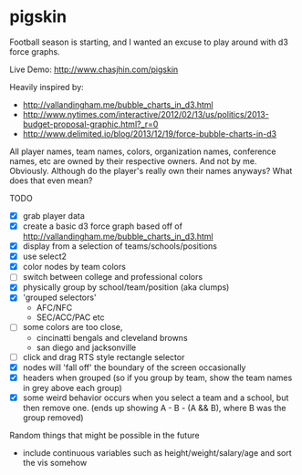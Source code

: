 pigskin
=======

Football season is starting, and I wanted an excuse to play around with d3 force graphs.  

Live Demo: http://www.chasjhin.com/pigskin

Heavily inspired by:
 - http://vallandingham.me/bubble_charts_in_d3.html
 - http://www.nytimes.com/interactive/2012/02/13/us/politics/2013-budget-proposal-graphic.html?_r=0
 - http://www.delimited.io/blog/2013/12/19/force-bubble-charts-in-d3

All player names, team names, colors, organization names, conference names, etc are owned by their respective owners. And not by me. Obviously. Although do the player's really own their names anyways? What does that even mean?

TODO
- [x] grab player data
- [x] create a basic d3 force graph based off of http://vallandingham.me/bubble_charts_in_d3.html
- [x] display from a selection of teams/schools/positions
- [x] use select2
- [x] color nodes by team colors
- [ ] switch between college and professional colors
- [x] physically group by school/team/position (aka clumps)
- [x] 'grouped selectors'
  - AFC/NFC
  - SEC/ACC/PAC etc
- [ ] some colors are too close,
  - cincinatti bengals and cleveland browns
  - san diego and jacksonville
- [ ] click and drag RTS style rectangle selector
- [x] nodes will 'fall off' the boundary of the screen occasionally
- [x] headers when grouped (so if you group by team, show the team names in grey above each group)
- [x] some weird behavior occurs when you select a team and a school, but then remove one. (ends up showing A - B - (A && B), where B was the group removed)

Random things that might be possible in the future
- include continuous variables such as height/weight/salary/age and sort the vis somehow
